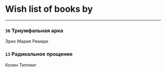 # Wish list of books by [](https://plus.google.com/u/0/104731829794763834502/)
---

### `36` Триумфальная арка
Эрих Мария Ремарк

### `13` Радикальное прощение
Колин Типпинг

